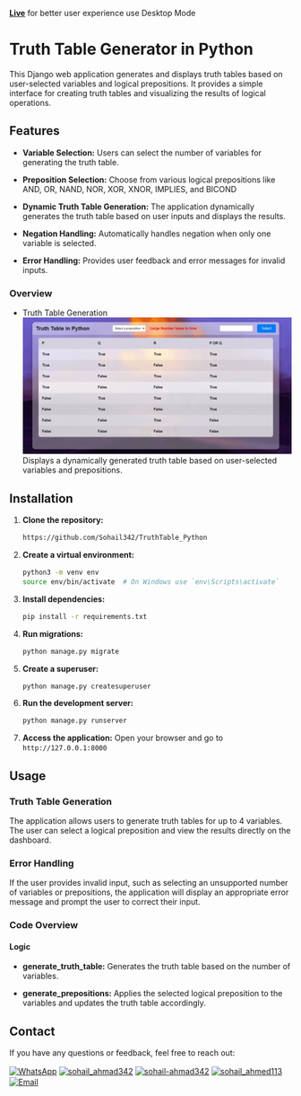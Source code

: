 **[Live](https://5ig-bold-avogadro.circumeo-apps.net/)** for better user experience use Desktop Mode

# Truth Table Generator in Python

This Django web application generates and displays truth tables based on user-selected variables and logical prepositions. It provides a simple interface for creating truth tables and visualizing the results of logical operations.


## Features

- **Variable Selection:** Users can select the number of variables for generating the truth table.
- **Preposition Selection:** Choose from various logical prepositions like AND, OR, NAND, NOR, XOR, XNOR, IMPLIES, and BICOND
- **Dynamic Truth Table Generation:**  The application dynamically generates the truth table based on user inputs and displays the results.
- **Negation Handling:** Automatically handles negation when only one variable is selected.

- **Error Handling:** Provides user feedback and error messages for invalid inputs.

### Overview
- Truth Table Generation
![Truth Table Generation](static/images/readme.JPG)
Displays a dynamically generated truth table based on user-selected variables and prepositions.

## Installation

1. **Clone the repository:**
    ```bash
    https://github.com/Sohail342/TruthTable_Python
    ```

2. **Create a virtual environment:**
    ```bash
    python3 -m venv env
    source env/bin/activate  # On Windows use `env\Scripts\activate`
    ```

3. **Install dependencies:**
    ```bash
    pip install -r requirements.txt
    ```

4. **Run migrations:**
    ```bash
    python manage.py migrate
    ```

5. **Create a superuser:**
    ```bash
    python manage.py createsuperuser
    ```

6. **Run the development server:**
    ```bash
    python manage.py runserver
    ```

7. **Access the application:**
    Open your browser and go to `http://127.0.0.1:8000`

## Usage

### Truth Table Generation

The application allows users to generate truth tables for up to 4 variables. The user can select a logical preposition and view the results directly on the dashboard.

### Error Handling

If the user provides invalid input, such as selecting an unsupported number of variables or prepositions, the application will display an appropriate error message and prompt the user to correct their input.

### Code Overview

#### Logic
- **generate_truth_table:** Generates the truth table based on the number of variables.

- **generate_prepositions:** Applies the selected logical preposition to the variables and updates the truth table accordingly.

## Contact

If you have any questions or feedback, feel free to reach out:

<p align="left">
<a href="https://wa.me/+923428041928" target="blank"><img align="center" src="https://img.icons8.com/color/48/000000/whatsapp.png" alt="WhatsApp" height="30" width="40" /></a>
<a href="https://www.hackerrank.com/sohail_ahmad342" target="blank"><img align="center" src="https://raw.githubusercontent.com/rahuldkjain/github-profile-readme-generator/master/src/images/icons/Social/hackerrank.svg" alt="sohail_ahmad342" height="30" width="40" /></a>
<a href="https://www.linkedin.com/in/sohailahmad3428041928/" target="blank"><img align="center" src="https://raw.githubusercontent.com/rahuldkjain/github-profile-readme-generator/master/src/images/icons/Social/linked-in-alt.svg" alt="sohail-ahmad342" height="30" width="40" /></a>
<a href="https://instagram.com/sohail_ahmed113" target="blank"><img align="center" src="https://raw.githubusercontent.com/rahuldkjain/github-profile-readme-generator/master/src/images/icons/Social/instagram.svg" alt="sohail_ahmed113" height="30" width="40" /></a>
<a href="mailto:sohailahmed34280@gmail.com" target="blank"><img align="center" src="https://img.icons8.com/ios-filled/50/000000/email-open.png" alt="Email" height="30" width="40" /></a>
</p>
